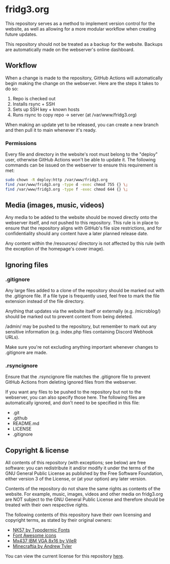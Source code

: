 # fridg3.org
This repository serves as a method to implement version control for the website, as well as allowing for a more modular workflow when creating future updates.

This repository should not be treated as a backup for the website. Backups are automatically made on the webserver's online dashboard.
## Workflow
When a change is made to the repository, GitHub Actions will automatically begin making the change on the webserver. Here are the steps it takes to do so:
1. Repo is checked out
2. Installs rsync + SSH
3. Sets up SSH key + known hosts
4. Runs rsync to copy repo → server (at /var/www/fridg3.org)

When making an update yet to be released, you can create a new branch and then pull it to main whenever it's ready.

### Permissions
Every file and directory in the website's root must belong to the "deploy" user, otherwise GitHub Actions won't be able to update it. The following commands can be issued on the webserver to ensure this requirement is met:
```bash
sudo chown -R deploy:http /var/www/fridg3.org
find /var/www/fridg3.org -type d -exec chmod 755 {} \;
find /var/www/fridg3.org -type f -exec chmod 644 {} \;
```
## Media (images, music, videos)
Any media to be added to the website should be moved directly onto the webserver itself, and not pushed to this repository. This rule is in place to ensure that the repository aligns with GitHub's file size restrictions, and for confidentiality should any content have a later planned release date.

Any content within the /resources/ directory is not affected by this rule (with the exception of the homepage's cover image).

## Ignoring files
### .gitignore
Any large files added to a clone of the repository should be marked out with the .gitignore file. If a file type is frequently used, feel free to mark the file extension instead of the file directory.

Anything that updates via the website itself or externally (e.g. /microblog/) should be marked out to prevent content from being deleted.

/admin/ may be pushed to the repository, but remember to mark out any sensitive information (e.g. index.php files containing Discord Webhook URLs).

Make sure you're not excluding anything important whenever changes to .gitignore are made.

### .rsyncignore
Ensure that the .rsyncignore file matches the .gitignore file to prevent GitHub Actions from deleting ignored files from the webserver.

If you want any files to be pushed to the repository but not to the webserver, you can also specify those here. The following files are automatically ignored, and don't need to be specified in this file:
- .git
- .github
- README.md
- LICENSE
- .gitignore
## Copyright & license
All contents of this repository (with exceptions; see below) are free software: you can redistribute it and/or modify it under the terms of the GNU General Public License as published by the Free Software Foundation, either version 3 of the License, or (at your option) any later version.

Contents of the repository do not share the same rights as contents of the website. For example, music, images, videos and other media on fridg3.org are NOT subject to the GNU General Public License and therefore should be treated with their own respective rights.

The following contents of this repository have their own licensing and copyright terms, as stated by their original owners:
- [NK57 by Typodermic Fonts](https://typodermicfonts.com/)
- [Font Awesome icons](https://fontawesome.com/)
- [Mx437 IBM VGA 8x16 by VileR](https://int10h.org/)
- [Minecraftia by Andrew Tyler](https://andrewtyler.gumroad.com/)

You can view the current license for this repository [here](https://github.com/ashprids/fridg3.org/blob/main/LICENSE).
